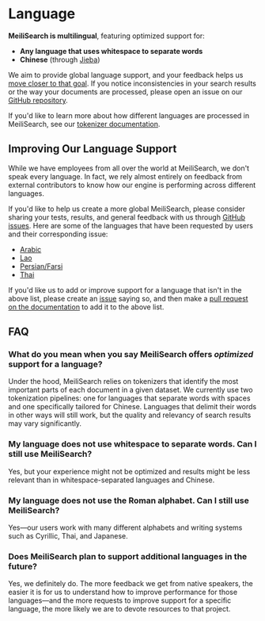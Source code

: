 # Language

**MeiliSearch is multilingual**, featuring optimized support for:

- **Any language that uses whitespace to separate words**
- **Chinese** (through [Jieba](https://github.com/messense/jieba-rs))

We aim to provide global language support, and your feedback helps us [move closer to that goal](#improving-our-language-support). If you notice inconsistencies in your search results or the way your documents are processed, please open an issue on our [GitHub repository](https://github.com/meilisearch/MeiliSearch/issues/new/choose).

If you'd like to learn more about how different languages are processed in MeiliSearch, see our [tokenizer documentation](/reference/under_the_hood/tokenization.md).

## Improving Our Language Support

While we have employees from all over the world at MeiliSearch, we don't speak every language. In fact, we rely almost entirely on feedback from external contributors to know how our engine is performing across different languages.

If you'd like to help us create a more global MeiliSearch, please consider sharing your tests, results, and general feedback with us through [GitHub issues](https://github.com/meilisearch/MeiliSearch/issues). Here are some of the languages that have been requested by users and their corresponding issue:

- [Arabic](https://github.com/meilisearch/MeiliSearch/issues/554)
- [Lao](https://github.com/meilisearch/MeiliSearch/issues/563)
- [Persian/Farsi](https://github.com/meilisearch/MeiliSearch/issues/553)
- [Thai](https://github.com/meilisearch/MeiliSearch/issues/864)

If you'd like us to add or improve support for a language that isn't in the above list, please create an [issue](https://github.com/meilisearch/MeiliSearch/issues/new?assignees=&labels=&template=feature_request.md&title=) saying so, and then make a [pull request on the documentation](https://github.com/meilisearch/documentation/edit/master/reference/features/language.md) to add it to the above list.

## FAQ

### What do you mean when you say MeiliSearch offers *optimized* support for a language?

Under the hood, MeiliSearch relies on tokenizers that identify the most important parts of each document in a given dataset. We currently use two tokenization pipelines: one for languages that separate words with spaces and one specifically tailored for Chinese. Languages that delimit their words in other ways will still work, but the quality and relevancy of search results may vary significantly.

### My language does not use whitespace to separate words. Can I still use MeiliSearch?

Yes, but your experience might not be optimized and results might be less relevant than in whitespace-separated languages and Chinese.

### My language does not use the Roman alphabet. Can I still use MeiliSearch?

Yes—our users work with many different alphabets and writing systems such as Cyrillic, Thai, and Japanese.

### Does MeiliSearch plan to support additional languages in the future?

Yes, we definitely do. The more feedback we get from native speakers, the easier it is for us to understand how to improve performance for those languages—and the more requests to improve support for a specific language, the more likely we are to devote resources to that project.
